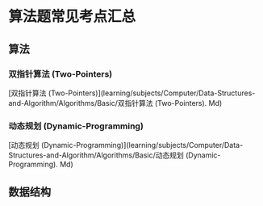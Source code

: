 # 算法题常见考点汇总


## 算法

### 双指针算法 (Two-Pointers)

[双指针算法 (Two-Pointers)](learning/subjects/Computer/Data-Structures-and-Algorithm/Algorithms/Basic/双指针算法 (Two-Pointers). Md)

### 动态规划 (Dynamic-Programming)

[动态规划 (Dynamic-Programming)](learning/subjects/Computer/Data-Structures-and-Algorithm/Algorithms/Basic/动态规划 (Dynamic-Programming). Md)


## 数据结构

